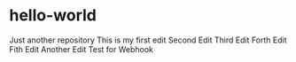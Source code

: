 # hello-world
Just another repository
This is my first edit
Second Edit
Third Edit
Forth Edit
Fith Edit
Another Edit
Test for Webhook


